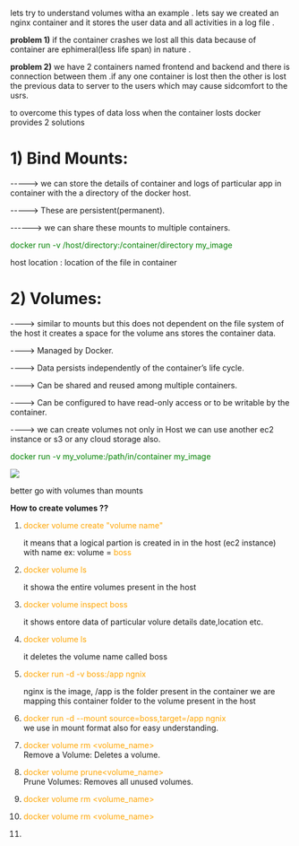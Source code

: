
lets try to understand volumes witha an example .
lets say we created an nginx container and it stores the user data and all activities in a log file .


__problem 1)__ if the container crashes we lost all this data because of container are  ephimeral(less life span) in nature .

__problem 2)__ we have 2 containers named frontend and backend and there is connection between them .if any one container is lost then the other is lost the previous data to server to the users which may cause sidcomfort to the usrs.

 to overcome this types of data loss when the container losts docker provides 2 solutions 

 # 1) Bind Mounts:

 ----->  we can store the details of container and logs of particular app in container with the a directory of the docker host.

 ----->  These are persistent(permanent).

 ------> we can share these mounts to multiple containers.

 <span style="color:green;">docker run -v /host/directory:/container/directory my_image</span>

 host location : location of the file in container


 # 2) Volumes:

 ----> similar to mounts but this does not dependent on the file system of the host it creates a space for the volume ans stores the container data.

 ----> Managed by Docker.

 ----> Data persists independently of the container’s life cycle.

 ----> Can be shared and reused among multiple containers.

 ----> Can be configured to have read-only access or to be writable by the container.

 ----> we can create volumes not only in Host we can use another ec2 instance or s3 or any cloud storage also.

 <span style="color:green;">docker run -v my_volume:/path/in/container my_image</span>

 ![](https://encrypted-tbn0.gstatic.com/images?q=tbn:ANd9GcQO_02QnEX4Iusmdk7e8DRhmOjdCKBgU3P1xIduXPW7XQ&s)

better go with volumes than mounts 

__How to create volumes ??__

1) <span style="color:orange;">docker volume create "volume name"</span>
   
   it means that a logical partion is created in in the host (ec2 instance) with name ex: volume = <span style="color:orange;">boss</span>

2) <span style="color:orange;">docker volume ls</span>
    
    it showa the entire volumes present in the host

3) <span style="color:orange;">docker volume inspect boss</span>
    
    it shows entore data of particular volure details date,location etc.

4) <span style="color:orange;">docker volume ls</span>
    
    it deletes the volume name called boss

5) <span style="color:orange;">docker run -d -v boss:/app ngnix</span>
    
    nginx is the image, /app is the folder present in the container we are mapping this container folder to the volume present in the host

6) <span style="color:orange;">docker run -d --mount source=boss,target=/app ngnix</span>  
   we use in mount format also for easy understanding.  

7) <span style="color:orange;">docker volume rm <volume_name> </span>  
   Remove a Volume: Deletes a volume.

8) <span style="color:orange;">docker volume prune<volume_name> </span>  
   Prune Volumes: Removes all unused volumes.
   
9)  <span style="color:orange;">docker volume rm <volume_name> </span>  
    
10) <span style="color:orange;">docker volume rm <volume_name> </span>  

11) 

     

 
